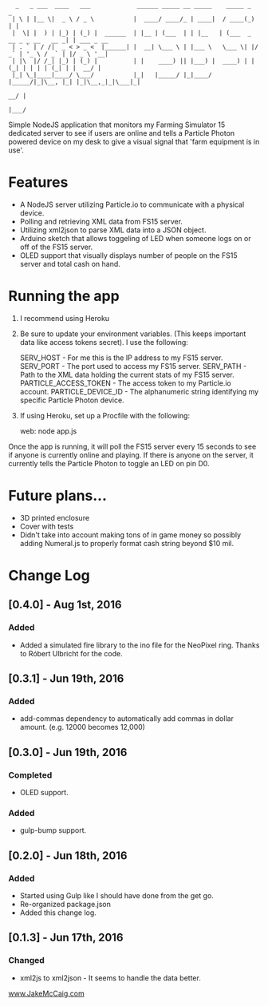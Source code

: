       _   _ ___  ____   ___             ______ _____ __ _____    _____ _                   _           
     | \ | |__ \|  _ \ / _ \           |  ____/ ____/_ | ____|  / ____(_)                 | |          
     |  \| |  ) | |_) | (_) |  ______  | |__ | (___  | | |__   | (___  _  __ _ _ __   __ _| | ___ _ __ 
     | . ` | / /|  _ < > _ <  |______| |  __| \___ \ | |___ \   \___ \| |/ _` | '_ \ / _` | |/ _ \ '__|
     | |\  |/ /_| |_) | (_) |          | |    ____) || |___) |  ____) | | (_| | | | | (_| | |  __/ |   
     |_| \_|____|____/ \___/           |_|   |_____/ |_|____/  |_____/|_|\__, |_| |_|\__,_|_|\___|_|   
                                                                          __/ |                        
                                                                         |___/                         
                         

Simple NodeJS application that monitors my Farming Simulator 15 dedicated server to see if users are online and tells a Particle Photon powered device on my desk to give a visual signal that 'farm equipment is in use'.

# Features
- A NodeJS server utilizing Particle.io to communicate with a physical device.
- Polling and retrieving XML data from FS15 server.
- Utilizing xml2json to parse XML data into a JSON object.
- Arduino sketch that allows toggeling of LED when someone logs on or off of the FS15 server.
- OLED support that visually displays number of people on the FS15 server and total cash on hand.

# Running the app
1) I recommend using Heroku

2) Be sure to update your environment variables. (This keeps important data like access tokens secret). I use the following:

    SERV_HOST - For me this is the IP address to my FS15 server.
    SERV_PORT - The port used to access my FS15 server.
    SERV_PATH - Path to the XML data holding the current stats of my FS15 server.
    PARTICLE_ACCESS_TOKEN - The access token to my Particle.io account.
    PARTICLE_DEVICE_ID - The alphanumeric string identifying my specific Particle Photon device.
    
3) If using Heroku, set up a Procfile with the following:
    
    web: node app.js

Once the app is running, it will poll the FS15 server every 15 seconds to see if anyone is currently online and playing. If there is anyone on the server, it currently tells the Particle Photon to toggle an LED on pin D0.

# Future plans...
- 3D printed enclosure
- Cover with tests
- Didn't take into account making tons of in game money so possibly adding Numeral.js to properly format cash string beyond $10 mil.

# Change Log

## [0.4.0] - Aug 1st, 2016
### Added
- Added a simulated fire library to the ino file for the NeoPixel ring. Thanks to Róbert Ulbricht for the code.

## [0.3.1] - Jun 19th, 2016
### Added
- add-commas dependency to automatically add commas in dollar amount. (e.g. 12000 becomes 12,000)

## [0.3.0] - Jun 19th, 2016
### Completed
- OLED support.

### Added
- gulp-bump support.

## [0.2.0] - Jun 18th, 2016
### Added
- Started using Gulp like I should have done from the get go.
- Re-organized package.json
- Added this change log.

## [0.1.3] - Jun 17th, 2016
### Changed
- xml2js to xml2json - It seems to handle the data better.

www.JakeMcCaig.com